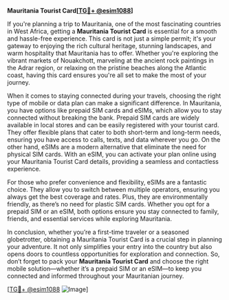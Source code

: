 **Mauritania Tourist Card[[TG💪+ @esim1088](https://t.me/s/esim1088)]**

If you're planning a trip to Mauritania, one of the most fascinating countries in West Africa, getting a **Mauritania Tourist Card** is essential for a smooth and hassle-free experience. This card is not just a simple permit; it's your gateway to enjoying the rich cultural heritage, stunning landscapes, and warm hospitality that Mauritania has to offer. Whether you're exploring the vibrant markets of Nouakchott, marveling at the ancient rock paintings in the Adrar region, or relaxing on the pristine beaches along the Atlantic coast, having this card ensures you're all set to make the most of your journey.

When it comes to staying connected during your travels, choosing the right type of mobile or data plan can make a significant difference. In Mauritania, you have options like prepaid SIM cards and eSIMs, which allow you to stay connected without breaking the bank. Prepaid SIM cards are widely available in local stores and can be easily registered with your tourist card. They offer flexible plans that cater to both short-term and long-term needs, ensuring you have access to calls, texts, and data wherever you go. On the other hand, eSIMs are a modern alternative that eliminate the need for physical SIM cards. With an eSIM, you can activate your plan online using your Mauritania Tourist Card details, providing a seamless and contactless experience.

For those who prefer convenience and flexibility, eSIMs are a fantastic choice. They allow you to switch between multiple operators, ensuring you always get the best coverage and rates. Plus, they are environmentally friendly, as there’s no need for plastic SIM cards. Whether you opt for a prepaid SIM or an eSIM, both options ensure you stay connected to family, friends, and essential services while exploring Mauritania.

In conclusion, whether you’re a first-time traveler or a seasoned globetrotter, obtaining a Mauritania Tourist Card is a crucial step in planning your adventure. It not only simplifies your entry into the country but also opens doors to countless opportunities for exploration and connection. So, don’t forget to pack your **Mauritania Tourist Card** and choose the right mobile solution—whether it’s a prepaid SIM or an eSIM—to keep you connected and informed throughout your Mauritanian journey.

[[TG💪+ @esim1088](https://t.me/s/esim1088) ![Image](https://i.postimg.cc/Y0z9fWf4/image.png)]